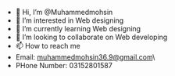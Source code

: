 - 👋 Hi, I’m @Muhammedmohsin
- 👀 I’m interested in Web designing
- 🌱 I’m currently learning Web designing
- 💞️ I’m looking to collaborate on Web developing
- 📫 How to reach me
- Email: muhammedmohsin36.9@gmail.com\
- PHone Number: 03152801587

<!---
Muhammedmohsin/Muhammedmohsin is a ✨ special ✨ repository because its `README.md` (this file) appears on your GitHub profile.
You can click the Preview link to take a look at your changes.
--->
